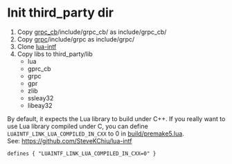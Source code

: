 # Init third_party dir

1. Copy [grpc_cb](https://github.com/jinq0123/grpc_cb)/include/grpc_cb/ as include/grpc_cb/
1. Copy [grpc](https://github.com/grpc/grpc)/include/grpc as include/grpc/
1. Clone [lua-intf](https://github.com/SteveKChiu/lua-intf)
1. Copy libs to third_party/lib
	* lua
	* gprc_cb
	* grpc
	* gpr
	* zlib
	* ssleay32
	* libeay32

By default, it expects the Lua library to build under C++.
If you really want to use Lua library compiled under C,
you can define `LUAINTF_LINK_LUA_COMPILED_IN_CXX` to 0 in
 [build/premake5.lua](../build/premake5.lua).
<br>See: https://github.com/SteveKChiu/lua-intf

```
defines { "LUAINTF_LINK_LUA_COMPILED_IN_CXX=0" }
```

